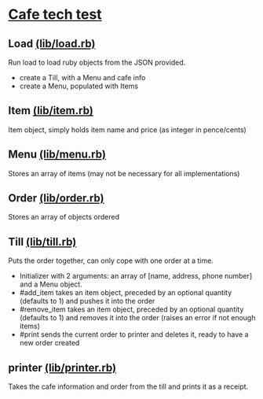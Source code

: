 # [Cafe tech test](https://github.com/makersacademy/course/blob/master/individual_challenges/till_tech_test.md)

## Load [(lib/load.rb)](https://github.com/Tomy8s/tech_test_cafe/blob/master/lib/load.rb)

Run load to load ruby objects from the JSON provided.
+ create a Till, with a Menu and cafe info
+ create a Menu, populated with Items

## Item [(lib/item.rb)](https://github.com/Tomy8s/tech_test_cafe/blob/master/lib/item.rb)

Item object, simply holds item name and price (as integer in pence/cents)

## Menu [(lib/menu.rb)](https://github.com/Tomy8s/tech_test_cafe/blob/master/lib/menu.rb)

Stores an array of items (may not be necessary for all implementations)

## Order [(lib/order.rb)](https://github.com/Tomy8s/tech_test_cafe/blob/master/lib/order.rb)

Stores an array of objects ordered

## Till [(lib/till.rb)](https://github.com/Tomy8s/tech_test_cafe/blob/master/lib/till.rb)

Puts the order together, can only cope with one order at a time.
+ Initializer with 2 arguments: an array of [name, address, phone number] and a Menu object.
+ #add_item takes an item object, preceded by an optional quantity (defaults to 1) and pushes it into the order
+ #remove_item takes an item object, preceded by an optional quantity (defaults to 1) and removes it into the order (raises an error if not enough items)
+ #print sends the current order to printer and deletes it,  ready to have a new order created

## printer [(lib/printer.rb)](https://github.com/Tomy8s/tech_test_cafe/blob/master/lib/printer.rb)

Takes the cafe information and order from the till and prints it as a receipt.